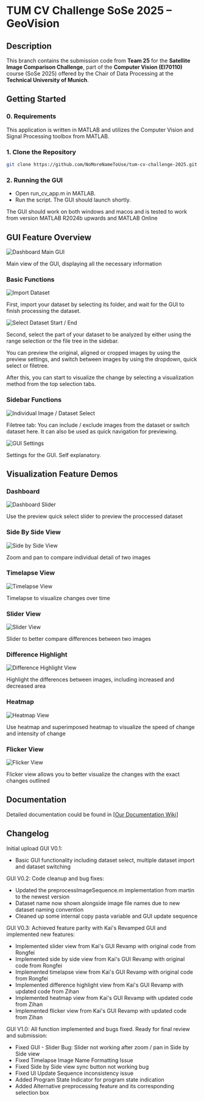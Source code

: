 # TUM CV Challenge SoSe 2025 – GeoVision

## Description

This branch contains the submission code from **Team 25** for the **Satellite Image Comparison Challenge**, part of the **Computer Vision (EI70110)** course (SoSe 2025) offered by the Chair of Data Processing at the **Technical University of Munich**.

## Getting Started

### 0. Requirements 

This application is written in MATLAB and utilizes the Computer Vision and Signal Processing toolbox from MATLAB.

### 1. Clone the Repository

```bash
git clone https://github.com/NoMoreNameToUse/tum-cv-challenge-2025.git
```

### 2. Running the GUI
 
* Open run_cv_app.m in MATLAB.
* Run the script. The GUI should launch shortly.

The GUI should work on both windows and macos and is tested to work from version MATLAB R2024b upwards and MATLAB Online

## GUI Feature Overview
![Dashboard Main GUI](docs/documentation/IMG/dashboardMainGUI.png)

Main view of the GUI, displaying all the necessary information

### Basic Functions

![Import Dataset](docs/documentation/IMG/dashboardImportGUI.png)

First, import your dataset by selecting its folder, and wait for the GUI to finish processing the dataset.

![Select Dataset Start / End](docs/documentation/IMG/dashboardSelectStartEndGUI.png)

Second, select the part of your dataset to be analyzed by either using the range selection or the file tree in the sidebar.

You can preview the original, aligned or cropped images by using the preview settings, and switch between images by using the dropdown, quick select or filetree. 

After this, you can start to visualize the change by selecting a visualization method from the top selection tabs. 

### Sidebar Functions 
![Individual Image / Dataset Select](docs/documentation/IMG/dashboardSelectTreeGUI.png)

Filetree tab: You can include / exclude images from the dataset or switch dataset here. It can also be used as quick navigation for previewing.

![GUI Settings](docs/documentation/IMG/dashboardSelectSettingsGUI.png)

Settings for the GUI. Self explanatory.
## Visualization Feature Demos 

### Dashboard 

![Dashboard Slider](docs/documentation/GIF/dashboardSliderGUI.gif)

Use the preview quick select slider to preview the proccessed dataset

### Side By Side View
![Side by Side View](docs/documentation/GIF/sidebysideGUI.gif)

Zoom and pan to compare individual detail of two images

### Timelapse View
![Timelapse View](docs/documentation/GIF/timelapseGUI.gif)

Timelapse to visualize changes over time

### Slider View
![Slider View](docs/documentation/GIF/sliderGUI.gif)

Slider to better compare differences between two images

### Difference Highlight

![Difference Highlight View](docs/documentation/GIF/differenceHighlightGUI.gif)

Highlight the differences between images, including increased and decreased area

### Heatmap

![Heatmap View](docs/documentation/GIF/heatmapGUI.gif)

Use heatmap and superimposed heatmap to visualize the speed of change and intensity of change

### Flicker View
![Flicker View](docs/documentation/GIF/flickerGUI.gif)

Flicker view allows you to better visualize the changes with the exact changes outlined 

## Documentation
Detailed documentation could be found in [[Our Documentation Wiki](docs/README.md)]

## Changelog
Initial upload GUI V0.1:
* Basic GUI functionality including dataset select, multiple dataset import and dataset switching

GUI V0.2: 
Code cleanup and bug fixes:
* Updated the preprocessImageSequence.m implementation from martin to the newest version
* Dataset name now shown alongside image file names due to new dataset naming convention
* Cleaned up some internal copy pasta variable and GUI update sequence

GUI V0.3: 
Achieved feature parity with Kai's Revamped GUI and implemented new features:
* Implemented slider view from Kai's GUI Revamp with original code from Rongfei
* Implemented side by side view from Kai's GUI Revamp with original code from Rongfei
* Implemented timelapse view from Kai's GUI Revamp with original code from Rongfei
* Implemented difference highlight view from Kai's GUI Revamp with updated code from Zihan
* Implemented heatmap view from Kai's GUI Revamp with updated code from Zihan
* Implemented flicker view from Kai's GUI Revamp with updated code from Zihan

GUI V1.0: 
All function implemented and bugs fixed. Ready for final review and submission:
* Fixed GUI - Slider Bug: Slider not working after zoom / pan in Side by Side view
* Fixed Timelapse Image Name Formatting Issue
* Fixed Side by Side view sync button not working bug
* Fixed UI Update Sequence inconsistency issue 
* Added Program State Indicator for program state indication
* Added Alternative preprocessing feature and its corresponding selection box
